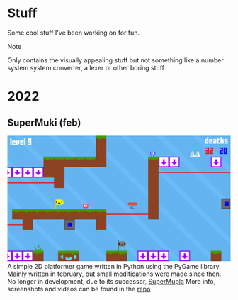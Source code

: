 # Stuff
Some cool stuff I've been working on for fun.

> [!NOTE]
> Only contains the visually appealing stuff but not something like
> a number system system converter, a lexer or other boring stuff

# 2022

## SuperMuki (feb)
![image](https://github.com/Krist0FF-T/stuff/blob/main/readme_assets/supermuki.png)
A simple 2D platformer game written in Python using the PyGame library.
Mainly written in february, but small modifications were made since then.
No longer in development, due to its successor, [SuperMupla](https://github.com/Krist0FF-T/supermupla)
More info, screenshots and videos can be found in the [repo](https://github.com/Krist0FF-T/supermuki)


